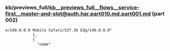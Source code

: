 ### kb/previews_full/kb__previews_full__flows__service-first__master-and-slot@auth.har.part010.md.part001.md (part 002)

```md
e/140.0.0.0 Mobile Safari/537.36 Edg/140.0.0.0"
            },
            {
              "name"
```

```
